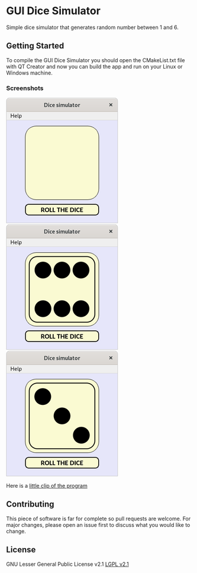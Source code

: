 # GUI Dice Simulator
Simple dice simulator that generates random number between 1 and 6.

## Getting Started
To compile the GUI Dice Simulator you should open the CMakeList.txt file with QT Creator and now you can build the app and run on your Linux or Windows machine.

### Screenshots
![Img 1](https://raw.githubusercontent.com/ignabelitzky/gui-dice-simulation/main/dice-simulation/screenshots/screenshot_1.png)
![Img 2](https://raw.githubusercontent.com/ignabelitzky/gui-dice-simulation/main/dice-simulation/screenshots/screenshot_2.png)
![Img 3](https://raw.githubusercontent.com/ignabelitzky/gui-dice-simulation/main/dice-simulation/screenshots/screenshot_3.png)

Here is a [little clip of the program](https://youtu.be/RKCld1lS1OM)

## Contributing
This piece of software is far for complete so pull requests are welcome. For major changes, please open an issue first to discuss what you would like to change.

## License
GNU Lesser General Public License v2.1
[LGPL v2.1](https://www.gnu.org/licenses/old-licenses/lgpl-2.1.html)

